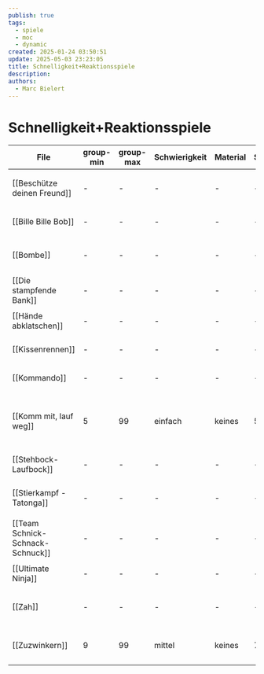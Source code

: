 ```yaml
---
publish: true
tags:
  - spiele
  - moc
  - dynamic
created: 2025-01-24 03:50:51
update: 2025-05-03 23:23:05
title: Schnelligkeit+Reaktionsspiele
description: 
authors:
  - Marc Bielert
---
```


# Schnelligkeit+Reaktionsspiele

<!-- QueryToSerialize: Table group-min, group-max, Schwierigkeit, Material, Spieldauer, category FROM #spiele AND "docs" WHERE contains(category, "action") -->
<!-- SerializedQuery: Table group-min, group-max, Schwierigkeit, Material, Spieldauer, category FROM #spiele AND "docs" WHERE contains(category, "action") -->

| File                                                                   | group-min | group-max | Schwierigkeit | Material | Spieldauer | category                                                |
| ---------------------------------------------------------------------- | --------- | --------- | ------------- | -------- | ---------- | ------------------------------------------------------- |
| [[Beschütze deinen Freund]]           | \-        | \-        | \-            | \-       | \-         | <ul><li>action</li><li>kreisspiel</li></ul>             |
| [[Bille Bille Bob]]                           | \-        | \-        | \-            | \-       | \-         | <ul><li>action</li></ul>                                |
| [[Bombe]]                                               | \-        | \-        | \-            | \-       | \-         | <ul><li>action</li><li>kreisspiel</li></ul>             |
| [[Die stampfende Bank]]                   | \-        | \-        | \-            | \-       | \-         | <ul><li>action</li></ul>                                |
| [[Hände abklatschen]]                       | \-        | \-        | \-            | \-       | \-         | <ul><li>action</li></ul>                                |
| [[Kissenrennen]]                                 | \-        | \-        | \-            | \-       | \-         | <ul><li>action</li></ul>                                |
| [[Kommando]]                                         | \-        | \-        | \-            | \-       | \-         | <ul><li>action</li></ul>                                |
| [[Komm mit, lauf weg]]                     | 5         | 99        | einfach       | keines   | 5 - 15     | <ul><li>fangen</li><li>warm-up</li><li>action</li></ul> |
| [[Stehbock-Laufbock]]                       | \-        | \-        | \-            | \-       | \-         | <ul><li>action</li></ul>                                |
| [[Stierkampf - Tatonga]]                 | \-        | \-        | \-            | \-       | \-         | <ul><li>action</li><li>kreisspiel</li></ul>             |
| [[Team Schnick-Schnack-Schnuck]] | \-        | \-        | \-            | \-       | \-         | <ul><li>action</li></ul>                                |
| [[Ultimate Ninja]]                             | \-        | \-        | \-            | \-       | \-         | <ul><li>action</li></ul>                                |
| [[Zah]]                                                   | \-        | \-        | \-            | \-       | \-         | <ul><li>action</li><li>kreisspiel</li></ul>             |
| [[Zuzwinkern]]                                     | 9         | 99        | mittel        | keines   | 7          | <ul><li>action</li><li>kreisspiel</li></ul>             |
<!-- SerializedQuery END -->

